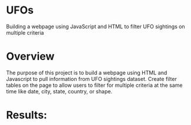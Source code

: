 # UFOs

Building a webpage using JavaScript and HTML to filter UFO sightings on multiple criteria 

# Overview

The purpose of this project is to build a webpage using HTML and Javascript to pull information from UFO sightings dataset. Create filter tables on the page to allow users to filter for multiple criteria at the same time like date, city, state, country, or shape. 

# Results:








